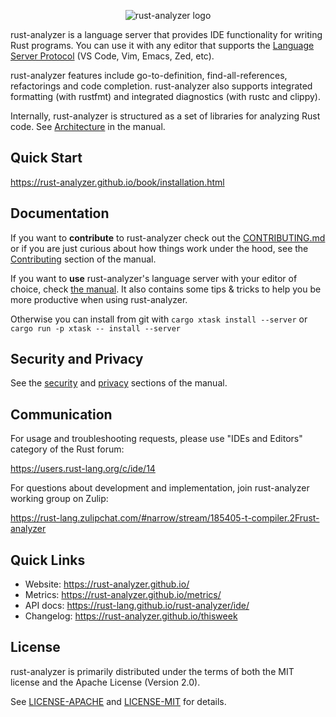 <p align="center">
  <img
    src="https://raw.githubusercontent.com/rust-lang/rust-analyzer/master/assets/logo-wide.svg"
    alt="rust-analyzer logo">
</p>

rust-analyzer is a language server that provides IDE functionality for
writing Rust programs. You can use it with any editor that supports
the [Language Server
Protocol](https://microsoft.github.io/language-server-protocol/) (VS
Code, Vim, Emacs, Zed, etc).

rust-analyzer features include go-to-definition, find-all-references,
refactorings and code completion. rust-analyzer also supports
integrated formatting (with rustfmt) and integrated diagnostics (with
rustc and clippy).

Internally, rust-analyzer is structured as a set of libraries for
analyzing Rust code. See
[Architecture](https://rust-analyzer.github.io/book/contributing/architecture.html)
in the manual.

## Quick Start

https://rust-analyzer.github.io/book/installation.html

## Documentation

If you want to **contribute** to rust-analyzer check out the [CONTRIBUTING.md](./CONTRIBUTING.md) or
if you are just curious about how things work under the hood, see the
[Contributing](https://rust-analyzer.github.io/book/contributing) section of the manual.

If you want to **use** rust-analyzer's language server with your editor of
choice, check [the manual](https://rust-analyzer.github.io/book/).
It also contains some tips & tricks to help you be more productive when using rust-analyzer.

Otherwise you can install from git with `cargo xtask install --server` or `cargo run -p xtask -- install --server`

## Security and Privacy

See the [security](https://rust-analyzer.github.io/book/security.html) and
[privacy](https://rust-analyzer.github.io/book/privacy.html) sections of the manual.

## Communication

For usage and troubleshooting requests, please use "IDEs and Editors" category of the Rust forum:

https://users.rust-lang.org/c/ide/14

For questions about development and implementation, join rust-analyzer working group on Zulip:

https://rust-lang.zulipchat.com/#narrow/stream/185405-t-compiler.2Frust-analyzer

## Quick Links

* Website: https://rust-analyzer.github.io/
* Metrics: https://rust-analyzer.github.io/metrics/
* API docs: https://rust-lang.github.io/rust-analyzer/ide/
* Changelog: https://rust-analyzer.github.io/thisweek

## License

rust-analyzer is primarily distributed under the terms of both the MIT
license and the Apache License (Version 2.0).

See [LICENSE-APACHE](LICENSE-APACHE) and [LICENSE-MIT](LICENSE-MIT) for details.

